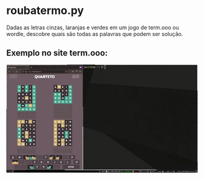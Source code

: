 # roubatermo.py
Dadas as letras cinzas, laranjas e verdes em um jogo de term.ooo ou wordle, descobre quais são todas as palavras que podem ser solução.

## Exemplo no site term.ooo:
![](https://github.com/WilliamVernaschi/roubatermo/blob/main/exemplo.gif)
